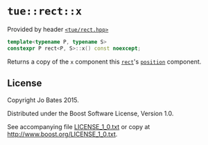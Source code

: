 `tue::rect::x`
==============
Provided by header [`<tue/rect.hpp>`](../../headers/rect.md)

```c++
template<typename P, typename S>
constexpr P rect<P, S>::x() const noexcept;
```

Returns a copy of the `x` component this [`rect`](../../headers/rect.md)'s
[`position`](position.md) component.

License
-------
Copyright Jo Bates 2015.

Distributed under the Boost Software License, Version 1.0.

See accompanying file [LICENSE_1_0.txt](../../../LICENSE_1_0.txt) or copy at
http://www.boost.org/LICENSE_1_0.txt.
